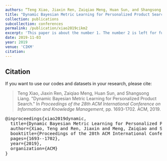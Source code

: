```yaml
---
authors: “Teng Xiao, Jiaxin Ren, Zaiqiao Meng, Huan Sun, and Shangsong Liang"
title: "Dynamic Bayesian Metric Learning for Personalized Product Search"
collection: publications
subcollection: conferences
permalink: /publication/xiao2019cikm2
excerpt: 'This paper is about the number 1. The number 2 is left for future work.'
date: 2019-11-03
year: 2019
venue: 'CIKM'
citation:
---
```



## Citation

If you want to use our codes and datasets in your research, please cite:
>Teng Xiao, Jiaxin Ren, Zaiqiao Meng, Huan Sun, and Shangsong Liang. "Dynamic Bayesian Metric Learning for Personalized Product Search." In *Proceedings of the 28th ACM International Conference on Information and Knowledge Management*, pp. 1693-1702. ACM, 2019.

<pre>
@inproceedings{xiao2019dynamic,
  title={Dynamic Bayesian Metric Learning for Personalized Product Search},
  author={Xiao, Teng and Ren, Jiaxin and Meng, Zaiqiao and Sun, Huan and Liang, Shangsong},
  booktitle={Proceedings of the 28th ACM International Conference on Information and Knowledge Management},
  pages={1693--1702},
  year={2019},
  organization={ACM}
}
</pre>